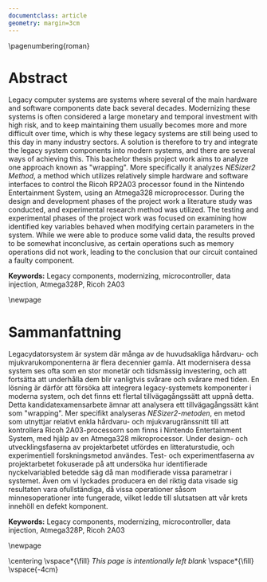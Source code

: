 ```yaml
---
documentclass: article
geometry: margin=3cm
---
```


\pagenumbering{roman}

# Abstract

Legacy computer systems are systems where several of the main hardware and software components date back several decades. Modernizing these systems is often considered a large monetary and temporal investment with high risk, and to keep maintaining them usually becomes more and more difficult over time, which is why these legacy systems are still being used to this day in many industry sectors. A solution is therefore to try and integrate the legacy system components into modern systems, and there are several ways of achieving this. This bachelor thesis project work aims to analyze one approach known as "wrapping". More specifically it analyzes _NESizer2 Method_, a method which utilizes relatively simple hardware and software interfaces to control the Ricoh RP2A03 processor found in the Nintendo Entertainment System, using an Atmega328 microprocessor. During the design and development phases of the project work a literature study was conducted, and experimental research method was utilized. The testing and experimental phases of the project work was focused on examining how identified key variables behaved when modifying certain parameters in the system. While we were able to produce some valid data, the results proved to be somewhat inconclusive, as certain operations such as memory operations did not work, leading to the conclusion that our circuit contained a faulty component.

**Keywords:** Legacy components, modernizing, microcontroller, data injection, Atmega328P, Ricoh 2A03

\newpage

# Sammanfattning

Legacydatorsystem är system där många av de huvudsakliga hårdvaru- och mjukvarukomponenterna är flera decennier gamla. Att modernisera dessa system ses ofta som en stor monetär och tidsmässig investering, och att fortsätta att underhålla dem blir vanligtvis svårare och svårare med tiden. En lösning är därför att försöka att integrera legacy-systemets komponenter i moderna system, och det finns ett flertal tillvägagångssätt att uppnå detta. Detta kandidatexamensarbete ämnar att analysera ett tillvägagångssätt känt som "wrapping". Mer specifikt analyseras _NESizer2-metoden_, en metod som utnyttjar relativt enkla hårdvaru- och mjukvarugränssnitt till att kontrollera Ricoh 2A03-processorn som finns i Nintendo Entertainment System, med hjälp av en Atmega328 mikroprocessor. Under design- och utvecklingsfaserna av projektarbetet utfördes en litteraturstudie, och experimentiell forskningsmetod användes. Test- och experimentfaserna av projektarbetet fokuserade på att undersöka hur identifierade nyckelvariabled betedde säg då man modifierade vissa parametrar i systemet. Även om vi lyckades producera en del riktig data visade sig resultaten vara ofullständiga, då vissa operationer såsom minnesoperationer inte fungerade, vilket ledde till slutsatsen att vår krets innehöll en defekt komponent.

**Keywords:** Legacy components, modernizing, microcontroller, data injection, Atmega328P, Ricoh 2A03

\newpage

\centering
\vspace*{\fill}
_This page is intentionally left blank_
\vspace*{\fill}
\vspace{-4cm}

